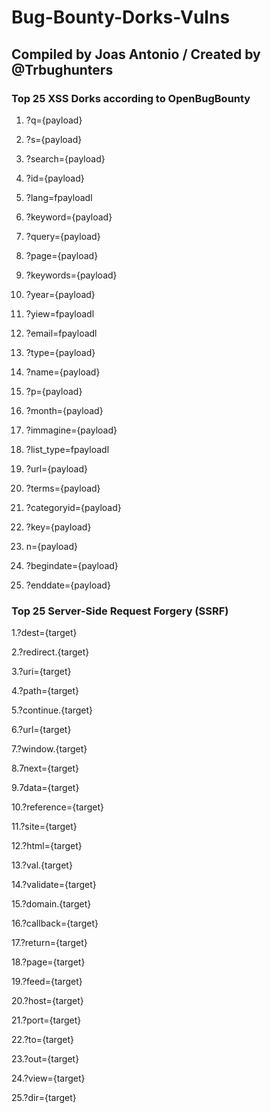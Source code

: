 # Bug-Bounty-Dorks-Vulns
## Compiled by Joas Antonio / Created by @Trbughunters

### Top 25 XSS Dorks according to OpenBugBounty 
1. ?q={payload}
 
3. ?s={payload} 

4. ?search={payload} 

5. ?id={payload} 

6. ?lang=fpayloadl 

7. ?keyword={payload} 

8. ?query={payload} 

9. ?page={payload} 

10. ?keywords={payload} 

11. ?year={payload} 

12. ?yiew=fpayloadl 

13. ?email=fpayloadl 

14. ?type={payload} 

15. ?name={payload} 

16. ?p={payload} 

17. ?month={payload} 

18. ?immagine={payload} 

19. ?list_type=fpayloadl

20. ?url={payload} 

21. ?terms={payload} 

22. ?categoryid={payload} 

23. ?key={payload} 

24. n={payload} 

25. ?begindate={payload} 

26. ?enddate={payload} 

### Top 25 Server-Side Request Forgery (SSRF)

1.?dest={target} 

2.?redirect.{target} 

3.?uri={target} 

4.?path={target} 

5.?continue.{target} 

6.?url={target} 

7.?window.{target}  

8.7next={target}  

9.7data={target} 

10.?reference={target} 

11.?site={target} 

12.?html={target} 

13.?val.{target} 

14.?validate={target} 

15.?domain.{target} 

16.?callback={target}  

17.?return={target}  

18.?page={target}  

19.?feed={target}  

20.?host={target} 

21.?port={target}  

22.?to={target} 

23.?out={target} 

24.?view={target}

25.?dir={target} 
